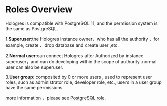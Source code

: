 # Roles Overview

Hologres is compatible with PostgreSQL 11, and the permission system is the same as PostgreSQL.

1.**Superuser**:the Hologres instance owner，who has all the authority ，for example, create 、drop database and create user ,etc.

2.**Normal user**:can connect Hologres after Authorized by instance superuser，and can do developing within the scope of authority .normal user can also be superuser.

3.**User group**: composited by 0 or more users , used to represent user roles, such as administrator role, developer role, etc., users in a user group have the same permissions.

more information ，please see [PostgreSQL role](https://www.postgresql.org/docs/11/user-manag.html).